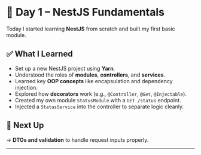 # 📘 Day 1 – NestJS Fundamentals

Today I started learning **NestJS** from scratch and built my first basic module.

## ✅ What I Learned

- Set up a new NestJS project using **Yarn**.
- Understood the roles of **modules**, **controllers**, and **services**.
- Learned key **OOP concepts** like encapsulation and dependency injection.
- Explored how **decorators** work (e.g., `@Controller`, `@Get`, `@Injectable`).
- Created my own module `StatusModule` with a `GET /status` endpoint.
- Injected a `StatusService` into the controller to separate logic cleanly.

## 🧭 Next Up

→ **DTOs and validation** to handle request inputs properly.

---
